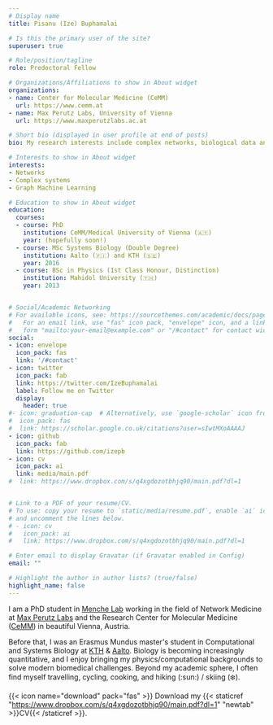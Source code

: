 ```yaml
---
# Display name
title: Pisanu (Ize) Buphamalai

# Is this the primary user of the site?
superuser: true

# Role/position/tagline
role: Predoctoral Fellow

# Organizations/Affiliations to show in About widget
organizations:
- name: Center for Molecular Medicine (CeMM)
  url: https://www.cemm.at
- name: Max Perutz Labs, University of Vienna
  url: https://www.maxperutzlabs.ac.at

# Short bio (displayed in user profile at end of posts)
bio: My research interests include complex networks, biological data analysis and visualization

# Interests to show in About widget
interests:
- Networks
- Complex systems
- Graph Machine Learning

# Education to show in About widget
education:
  courses:
  - course: PhD 
    institution: CeMM/Medical University of Vienna (🇦🇹)
    year: (hopefully soon!)
  - course: MSc Systems Biology (Double Degree)
    institution: Aalto (🇫🇮) and KTH (🇸🇪) 
    year: 2016
  - course: BSc in Physics (1st Class Honour, Distinction)
    institution: Mahidol University (🇹🇭)
    year: 2013


# Social/Academic Networking
# For available icons, see: https://sourcethemes.com/academic/docs/page-builder/#icons
#   For an email link, use "fas" icon pack, "envelope" icon, and a link in the
#   form "mailto:your-email@example.com" or "/#contact" for contact widget.
social:
- icon: envelope
  icon_pack: fas
  link: '/#contact'
- icon: twitter
  icon_pack: fab
  link: https://twitter.com/IzeBuphamalai
  label: Follow me on Twitter
  display:
    header: true
#- icon: graduation-cap  # Alternatively, use `google-scholar` icon from `ai` icon pack
#  icon_pack: fas
#  link: https://scholar.google.co.uk/citations?user=sIwtMXoAAAAJ
- icon: github
  icon_pack: fab
  link: https://github.com/izepb
- icon: cv
  icon_pack: ai
  link: media/main.pdf
#  link: https://www.dropbox.com/s/q4xgdozotbhjq90/main.pdf?dl=1


# Link to a PDF of your resume/CV.
# To use: copy your resume to `static/media/resume.pdf`, enable `ai` icons in `params.toml`, 
# and uncomment the lines below.
# - icon: cv
#   icon_pack: ai
#   link: https://www.dropbox.com/s/q4xgdozotbhjq90/main.pdf?dl=1

# Enter email to display Gravatar (if Gravatar enabled in Config)
email: ""

# Highlight the author in author lists? (true/false)
highlight_name: false
---
```


I am a PhD student in [Menche Lab](www.menchelab.com) working in the field of Network Medicine at [Max Perutz Labs](www.maxperutzlabs.ac.at) and the Research Center for Molecular Medicine ([CeMM](www.cemm.at)) in beautiful Vienna, Austria. 

Before that, I was an Erasmus Mundus master's student in Computational and Systems Biology at [KTH](https://www.kth.se/en) & [Aalto](https://www.aalto.fi/en). Biology is becoming increasingly quantitative, and I enjoy bringing my physics/computational backgrounds to solve modern biomedical challenges. Beyond my academic sphere, I often find myself travelling, cycling, cooking, and hiking (:sun:) / skiing (:snowflake:).

{{< icon name="download" pack="fas" >}} Download my {{< staticref "https://www.dropbox.com/s/q4xgdozotbhjq90/main.pdf?dl=1" "newtab" >}}CV{{< /staticref >}}.
